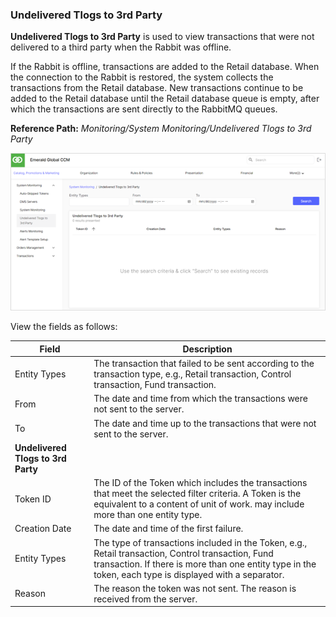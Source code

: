 ### Undelivered Tlogs to 3rd Party

**Undelivered Tlogs to 3rd Party** is used to view transactions that were not delivered to a third party when the Rabbit was offline.

If the Rabbit is offline, transactions are added to the Retail database. When the connection to the Rabbit is restored, the system collects the transactions from the Retail database. New transactions continue to be added to the Retail database until the Retail database queue is empty, after which the transactions are sent directly to the RabbitMQ queues.

**Reference Path:** *Monitoring/System Monitoring/Undelivered Tlogs to 3rd Party*

![Undelivered Tlogs to 3rd Party Screen](/Images/UndeliveredTlogsto3rdPartyScreen.png)

View the fields as follows:

|**Field**|**Description**|
|---------|----------|
|Entity Types|The transaction that failed to be sent according to the transaction type, e.g., Retail transaction, Control transaction, Fund transaction.|
|From|The date and time from which the transactions were not sent to the server.|
|To|The date and time up to the transactions that were not sent to the server.|
|**Undelivered Tlogs to 3rd Party**||
|Token ID|The ID of the Token which includes the transactions that meet the selected filter criteria. A Token is the equivalent to a content of unit of work. may include more than one entity type.|
|Creation Date|The date and time of the first failure.|
|Entity Types|The type of transactions included in the Token, e.g., Retail transaction, Control transaction, Fund transaction. If there is more than one entity type in the token, each type is displayed with a separator.|
|Reason|The reason the token was not sent. The reason is received from the server.|